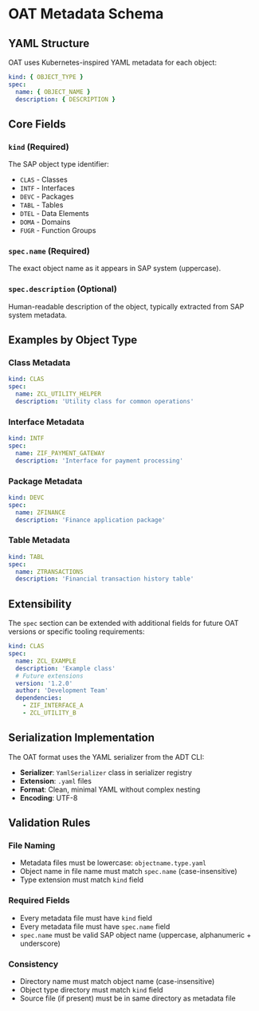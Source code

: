 # OAT Metadata Schema

## YAML Structure

OAT uses Kubernetes-inspired YAML metadata for each object:

```yaml
kind: { OBJECT_TYPE }
spec:
  name: { OBJECT_NAME }
  description: { DESCRIPTION }
```

## Core Fields

### `kind` (Required)

The SAP object type identifier:

- `CLAS` - Classes
- `INTF` - Interfaces
- `DEVC` - Packages
- `TABL` - Tables
- `DTEL` - Data Elements
- `DOMA` - Domains
- `FUGR` - Function Groups

### `spec.name` (Required)

The exact object name as it appears in SAP system (uppercase).

### `spec.description` (Optional)

Human-readable description of the object, typically extracted from SAP system metadata.

## Examples by Object Type

### Class Metadata

```yaml
kind: CLAS
spec:
  name: ZCL_UTILITY_HELPER
  description: 'Utility class for common operations'
```

### Interface Metadata

```yaml
kind: INTF
spec:
  name: ZIF_PAYMENT_GATEWAY
  description: 'Interface for payment processing'
```

### Package Metadata

```yaml
kind: DEVC
spec:
  name: ZFINANCE
  description: 'Finance application package'
```

### Table Metadata

```yaml
kind: TABL
spec:
  name: ZTRANSACTIONS
  description: 'Financial transaction history table'
```

## Extensibility

The `spec` section can be extended with additional fields for future OAT versions or specific tooling requirements:

```yaml
kind: CLAS
spec:
  name: ZCL_EXAMPLE
  description: 'Example class'
  # Future extensions
  version: '1.2.0'
  author: 'Development Team'
  dependencies:
    - ZIF_INTERFACE_A
    - ZCL_UTILITY_B
```

## Serialization Implementation

The OAT format uses the YAML serializer from the ADT CLI:

- **Serializer**: `YamlSerializer` class in serializer registry
- **Extension**: `.yaml` files
- **Format**: Clean, minimal YAML without complex nesting
- **Encoding**: UTF-8

## Validation Rules

### File Naming

- Metadata files must be lowercase: `objectname.type.yaml`
- Object name in file name must match `spec.name` (case-insensitive)
- Type extension must match `kind` field

### Required Fields

- Every metadata file must have `kind` field
- Every metadata file must have `spec.name` field
- `spec.name` must be valid SAP object name (uppercase, alphanumeric + underscore)

### Consistency

- Directory name must match object name (case-insensitive)
- Object type directory must match `kind` field
- Source file (if present) must be in same directory as metadata file
